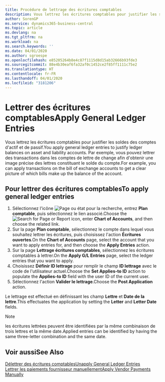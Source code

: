 ```yaml
---
title: Procédure de lettrage des écritures comptables
description: Vous lettrez les écritures comptables pour justifier les soldes des comptes d'actif et de passif.
author: SorenGP
ms.service: dynamics365-business-central
ms.topic: article
ms.devlang: na
ms.tgt_pltfrm: na
ms.workload: na
ms.search.keywords: ''
ms.date: 04/01/2020
ms.author: sgroespe
ms.openlocfilehash: e85205264b8e4c87f1115d8d15ab32666b93fde3
ms.sourcegitcommit: 88e4b30eaf6fa32af0c1452ce2f85ff1111c75e2
ms.translationtype: HT
ms.contentlocale: fr-FR
ms.lasthandoff: 04/01/2020
ms.locfileid: "3181206"
---
```

# <a name="apply-general-ledger-entries"></a><span data-ttu-id="b4a8c-103">Lettrer des écritures comptables</span><span class="sxs-lookup"><span data-stu-id="b4a8c-103">Apply General Ledger Entries</span></span>
<span data-ttu-id="b4a8c-104">Vous lettrez les écritures comptables pour justifier les soldes des comptes d'actif et de passif.</span><span class="sxs-lookup"><span data-stu-id="b4a8c-104">You apply general ledger entries to justify ledger balances on asset and liability accounts.</span></span> <span data-ttu-id="b4a8c-105">Par exemple, vous pouvez lettrer des transactions dans les comptes de lettre de change afin d'obtenir une image précise des lettres constituant le solde du compte.</span><span class="sxs-lookup"><span data-stu-id="b4a8c-105">For example, you can apply transactions on the bill of exchange accounts to get a clear picture of which bills make up the balance of the account.</span></span>  

## <a name="to-apply-general-ledger-entries"></a><span data-ttu-id="b4a8c-106">Pour lettrer des écritures comptables</span><span class="sxs-lookup"><span data-stu-id="b4a8c-106">To apply general ledger entries</span></span>  

1.  <span data-ttu-id="b4a8c-107">Sélectionnez l'icône ![Page ou état pour la recherche](../../media/ui-search/search_small.png "Icône Page ou état pour la recherche"), entrez **Plan comptable**, puis sélectionnez le lien associé.</span><span class="sxs-lookup"><span data-stu-id="b4a8c-107">Choose the ![Search for Page or Report](../../media/ui-search/search_small.png "Search for Page or Report icon") icon, enter **Chart of Accounts**, and then choose the related link.</span></span>  
2.  <span data-ttu-id="b4a8c-108">Sur la page **Plan comptable**, sélectionnez le compte dans lequel vous souhaitez lettrer les écritures, puis choisissez l'action **Écritures ouvertes**.</span><span class="sxs-lookup"><span data-stu-id="b4a8c-108">On the **Chart of Accounts** page, select the account that you want to apply entries for, and then choose the **Apply Entries** action.</span></span>  
3.  <span data-ttu-id="b4a8c-109">Sur la page **Lettrage écritures comptables**, sélectionnez les écritures comptables à lettrer.</span><span class="sxs-lookup"><span data-stu-id="b4a8c-109">On the **Apply G/L Entries** page, select the ledger entries that you want to apply.</span></span>  
4.  <span data-ttu-id="b4a8c-110">Choisissez **Définir ID lettrage** pour remplir le champ **ID lettrage** avec le code de l'utilisateur actuel.</span><span class="sxs-lookup"><span data-stu-id="b4a8c-110">Choose the **Set Applies-to ID** action to populate the **Applies-to ID** field with the user ID of the current user.</span></span>  
5.  <span data-ttu-id="b4a8c-111">Sélectionnez l'action **Valider le lettrage**.</span><span class="sxs-lookup"><span data-stu-id="b4a8c-111">Choose the **Post Application** action.</span></span>  

<span data-ttu-id="b4a8c-112">Le lettrage est effectué en définissant les champ **Lettre** et **Date de la lettre**.</span><span class="sxs-lookup"><span data-stu-id="b4a8c-112">This effectuates the application by setting the **Letter** and **Letter Date** fields.</span></span>  

> [!NOTE]  
>  <span data-ttu-id="b4a8c-113">les écritures lettrées peuvent être identifiées par la même combinaison de trois lettres et la même date.</span><span class="sxs-lookup"><span data-stu-id="b4a8c-113">Applied entries can be identified by having the same three-letter combination and the same date.</span></span>

## <a name="see-also"></a><span data-ttu-id="b4a8c-114">Voir aussi</span><span class="sxs-lookup"><span data-stu-id="b4a8c-114">See Also</span></span>  
[<span data-ttu-id="b4a8c-115">Délettrer des écritures comptables</span><span class="sxs-lookup"><span data-stu-id="b4a8c-115">Unapply General Ledger Entries</span></span>](how-to-unapply-general-ledger-entries.md)  
[<span data-ttu-id="b4a8c-116">Lettrer les paiements fournisseur manuellement</span><span class="sxs-lookup"><span data-stu-id="b4a8c-116">Apply Vendor Payments Manually</span></span>](../../payables-how-apply-purchase-transactions-manually.md)
